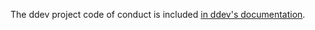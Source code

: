 The ddev project code of conduct is included [in ddev's documentation](docs/content/users/code-of-conduct.md).
